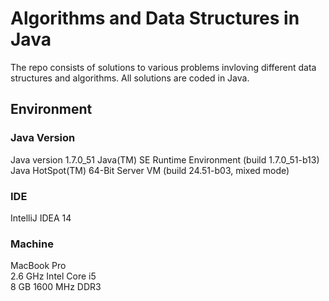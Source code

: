 # Algorithms and Data Structures in Java

The repo consists of solutions to various problems invloving different data structures and algorithms. All solutions are coded in Java.

## Environment

### Java Version
Java version 1.7.0_51
Java(TM) SE Runtime Environment (build 1.7.0_51-b13)
Java HotSpot(TM) 64-Bit Server VM (build 24.51-b03, mixed mode)

### IDE
IntelliJ IDEA 14

### Machine
MacBook Pro  
2.6 GHz Intel Core i5   
8 GB 1600 MHz DDR3
